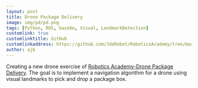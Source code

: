 ```yaml
---
layout: post
title: Drone Package Delivery
image: img/pd/pd.png
tags: [Python, ROS, Gazebo, Visual, LandmarkDetection]
customlink: true
customlinktitle: GitHub
customlinkaddress: https://github.com/JdeRobot/RoboticsAcademy/tree/master/exercises/static/exercises/package_delivery/web-template
author: ajb
---
```


Creating a new drone exercise of [Robotics Academy-Drone Package Delivery](https://jderobot.github.io/RoboticsAcademy/exercises/Drones/package_delivery). The goal is to implement a navigation algorithm for a drone using visual landmarks to pick and drop a package box.

